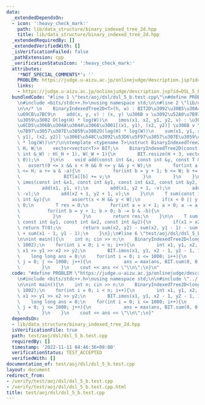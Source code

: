 ```yaml
---
data:
  _extendedDependsOn:
  - icon: ':heavy_check_mark:'
    path: lib/data_structure/binary_indexed_tree_2d.hpp
    title: lib/data_structure/binary_indexed_tree_2d.hpp
  _extendedRequiredBy: []
  _extendedVerifiedWith: []
  _isVerificationFailed: false
  _pathExtension: cpp
  _verificationStatusIcon: ':heavy_check_mark:'
  attributes:
    '*NOT_SPECIAL_COMMENTS*': ''
    PROBLEM: https://judge.u-aizu.ac.jp/onlinejudge/description.jsp?id=DSL_5_B
    links:
    - https://judge.u-aizu.ac.jp/onlinejudge/description.jsp?id=DSL_5_B
  bundledCode: "#line 1 \"test/aoj/dsl/dsl_5_b.test.cpp\"\n#define PROBLEM \"https://judge.u-aizu.ac.jp/onlinejudge/description.jsp?id=DSL_5_B\"\
    \n#include <bits/stdc++.h>\nusing namespace std;\n\n#line 2 \"lib/data_structure/binary_indexed_tree_2d.hpp\"\
    \n\n/* \n    BinaryIndexedTree2D<T>(h, w) : BIT2D\u3092\u30B5\u30A4\u30BAh*w\u3067\
    \u69CB\u7BC9\n    add(x, y, v) : (x, y) \u306B v \u3092\u52A0\u7B97\u3057\u307E\
    \u3059\u3002 O(log(H) * log(W))\n    imos(x1, x2, y1, y2, v) : \u3044\u3082\u3059\
    \u6CD5\u306B\u304A\u3044\u3066\u3001[(x1, y1), (x2, y2)] \u306B v \u3092\u52A0\
    \u7B97\u3057\u307E\u3059\u3002O(log(H) * log(W))\n    sum(x1, y1, x2, y2) : [(x1,\
    \ y1), (x2, y2)] \u306E\u548C\u3092\u53D6\u5F97\u3057\u307E\u3059\u3002O(log(H)\
    \ * log(W))\n*/\n\ntemplate <typename T>\nstruct BinaryIndexedTree2D{\n    int\
    \ H, W;\n    vector<vector<T>> BIT;\n    BinaryIndexedTree2D(const int &_H, const\
    \ int &_W) : H(_H + 1), W(_W + 1){\n        BIT.resize(H + 3, vector<T>(W + 3,\
    \ 0));\n    }\n\n    void add(const int &x, const int &y, const T &v){\n     \
    \   assert(0 <= x && x < H && 0 <= y && y < W);\n        for(int a = x + 1; a\
    \ <= H; a += a & -a){\n            for(int b = y + 1; b <= W; b += b & -b){\n\
    \                BIT[a][b] += v;\n            }\n        }\n    }\n\n    void\
    \ imos(const int &x1, const int &y1, const int &x2, const int &y2, const T &v){\n\
    \        add(x1, y1, v);\n        add(x1, y2 + 1, -v);\n        add(x2 + 1, y1,\
    \ -v);\n        add(x2 + 1, y2 + 1, v);\n    }\n\n    T sum(const int &x, const\
    \ int &y){\n        assert(x < H && y < W);\n        if(x < 0 || y < 0) return\
    \ 0;\n        T res = 0;\n        for(int a = x + 1; a > 0; a -= a & -a){\n  \
    \          for(int b = y + 1; b > 0; b -= b & -b){\n                res += BIT[a][b];\n\
    \            }\n        }\n        return res;\n    }\n\n    T sum(const int &x1,\
    \ const int &y1, const int &x2, const int &y2){\n        if(x1 > x2 || y1 > y2)\
    \ return T(0);\n        return sum(x2, y2) - sum(x2, y1 - 1) - sum(x1 - 1, y2)\
    \ + sum(x1 - 1, y1 - 1);\n    }\n};\n#line 6 \"test/aoj/dsl/dsl_5_b.test.cpp\"\
    \n\nint main(){\n    int n; cin >> n;\n    BinaryIndexedTree2D<long long> BIT(1002,\
    \ 1002);\n    for(int i = 0; i < n; i++){\n        int x1, y1, x2, y2; cin >>\
    \ x1 >> y1 >> x2 >> y2;\n        BIT.imos(x1, y1, x2 - 1, y2 - 1, 1);\n    }\n\
    \    long long ans = 0;\n    for(int i = 0; i <= 1000; i++){\n        for(int\
    \ j = 0; j <= 1000; j++){\n            ans = max(ans, BIT.sum(0, 0, i, j));\n\
    \        }\n    }\n    cout << ans << \"\\n\";\n}\n"
  code: "#define PROBLEM \"https://judge.u-aizu.ac.jp/onlinejudge/description.jsp?id=DSL_5_B\"\
    \n#include <bits/stdc++.h>\nusing namespace std;\n\n#include \"../../../lib/data_structure/binary_indexed_tree_2d.hpp\"\
    \n\nint main(){\n    int n; cin >> n;\n    BinaryIndexedTree2D<long long> BIT(1002,\
    \ 1002);\n    for(int i = 0; i < n; i++){\n        int x1, y1, x2, y2; cin >>\
    \ x1 >> y1 >> x2 >> y2;\n        BIT.imos(x1, y1, x2 - 1, y2 - 1, 1);\n    }\n\
    \    long long ans = 0;\n    for(int i = 0; i <= 1000; i++){\n        for(int\
    \ j = 0; j <= 1000; j++){\n            ans = max(ans, BIT.sum(0, 0, i, j));\n\
    \        }\n    }\n    cout << ans << \"\\n\";\n}"
  dependsOn:
  - lib/data_structure/binary_indexed_tree_2d.hpp
  isVerificationFile: true
  path: test/aoj/dsl/dsl_5_b.test.cpp
  requiredBy: []
  timestamp: '2022-11-11 04:46:36+09:00'
  verificationStatus: TEST_ACCEPTED
  verifiedWith: []
documentation_of: test/aoj/dsl/dsl_5_b.test.cpp
layout: document
redirect_from:
- /verify/test/aoj/dsl/dsl_5_b.test.cpp
- /verify/test/aoj/dsl/dsl_5_b.test.cpp.html
title: test/aoj/dsl/dsl_5_b.test.cpp
---
```

